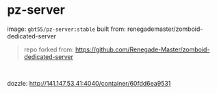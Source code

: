 # pz-server
image: `gbt55/pz-server:stable`
built from: renegademaster/zomboid-dedicated-server

> repo forked from: https://github.com/Renegade-Master/zomboid-dedicated-server 


<BR>

dozzle: http://141.147.53.41:4040/container/60fdd6ea9531
